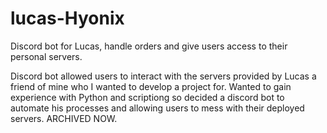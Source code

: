 # lucas-Hyonix
 Discord bot for Lucas, handle orders and give users access to their personal servers.

Discord bot allowed users to interact with the servers provided by Lucas a friend of mine who I wanted to develop a project for. Wanted to gain experience with Python and scriptiong so decided a discord bot to automate his processes and allowing users to mess with their deployed servers. ARCHIVED NOW. 
